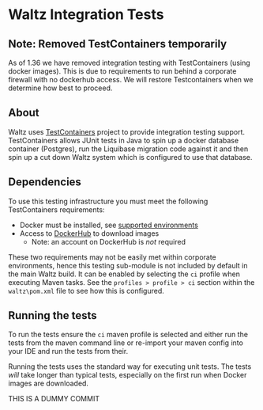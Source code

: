 # Waltz Integration Tests

## Note: Removed TestContainers temporarily

As of 1.36 we have removed integration testing with TestContainers (using docker images).  This is due to requirements to run behind a corporate firewall with no dockerhub access.  We will restore Testcontainers when we determine how best to proceed.


## About

Waltz uses [TestContainers](https://github.com/testcontainers/testcontainers-java)
project to provide integration testing support.  TestContainers allows JUnit tests
in Java to spin up a docker database container (Postgres), run the Liquibase migration
code against it and then spin up a cut down Waltz system which is configured to 
use that database.


## Dependencies

To use this testing infrastructure you must meet the following TestContainers 
requirements:

- Docker must be installed, see [supported environments](https://www.testcontainers.org/supported_docker_environment/)
- Access to [DockerHub](https://hub.docker.com/) to download images
  - Note: an account on DockerHub is _not_ required
  
These two requirements may not be easily met within corporate environments, hence this
 testing sub-module is not included by default in the main Waltz build.  It can be 
 enabled by selecting the `ci` profile when executing Maven tasks.  See the 
 `profiles > profile > ci` section within the `waltz\pom.xml` file to see how this is
 configured.
 
 
 ## Running the tests
 
 To run the tests ensure the `ci` maven profile is selected and either run
 the tests from the maven command line or re-import your maven config into your 
 IDE and run the tests from their.
 
 Running the tests uses the standard way for executing unit tests.  The tests _will_
 take longer than typical tests, especially on the first run when Docker images
 are downloaded.
 
 
 THIS IS A DUMMY COMMIT
  